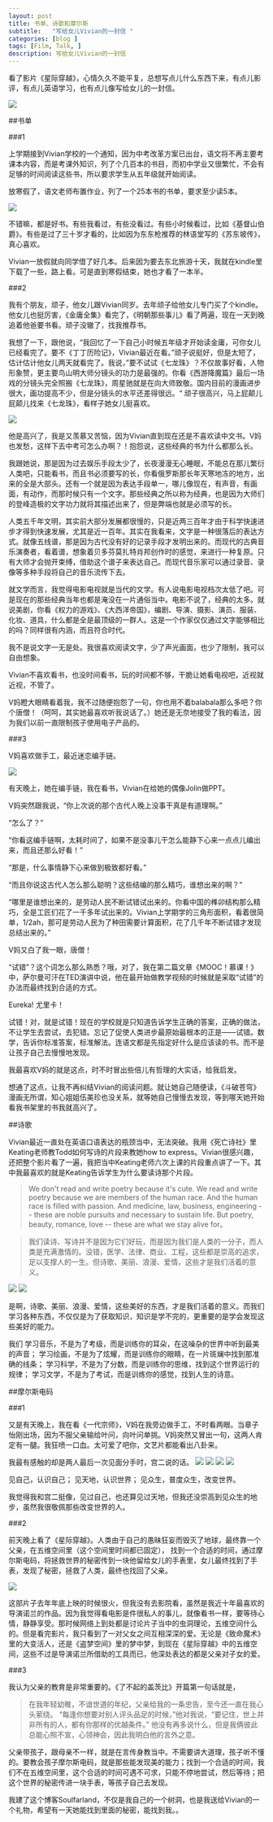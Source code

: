 ```yaml
---
layout: post
title: 书单、诗歌和摩尔斯
subtitle:   "写给女儿Vivian的一封信 "
categories: [blog ]
tags: [Film, Talk, ]
description: 写给女儿Vivian的一封信
---
```




看了影片《星际穿越》，心情久久不能平复，总想写点儿什么东西下来，有点儿影评，有点儿英语学习，也有点儿像写给女儿的一封信。

![](http://oa0rgcr6l.bkt.clouddn.com/xingji.jpg)

##书单

###1

上学期接到Vivian学校的一个通知，因为中考改革方案已出台，语文将不再主要考课本内容，而是考课外知识，列了个几百本的书目，而初中学业又很繁忙，不会有足够的时间阅读这些书，所以要求学生从五年级就开始阅读。

放寒假了，语文老师布置作业，列了一个25本书的书单，要求至少读5本。

![](http://oa0rgcr6l.bkt.clouddn.com/booklist.jpg)


不错嘛，都是好书。有些我看过，有些没看过。有些小时候看过，比如《基督山伯爵》。有些是过了三十岁才看的，比如因为东东枪推荐的林语堂写的《苏东坡传》，真心喜欢。

Vivian一放假就向同学借了好几本。后来因为要去东北旅游十天，我就在kindle里下载了一些，路上看。可是直到寒假结束，她也才看了一本半。

###2

我有个朋友，顽子，他女儿跟Vivian同岁。去年顽子给他女儿专门买了个kindle。他女儿也挺厉害，《金庸全集》看完了，《明朝那些事儿》看了两遍，现在一天到晚追着他爸要书看。顽子没辙了，找我推荐书。

我想了一下，跟他说，“我回忆了一下自己小时候五年级才开始读金庸，可你女儿已经看完了。要不《丁丁历险记》，Vivian最近在看。”顽子说挺好，但是太短了，估计估计他女儿两天就看完了。我说，”要不试试《七龙珠》？不仅故事好看，人物形象赞，更主要鸟山明大师分镜头的功力是最强的。你看《西游降魔篇》最后一场戏的分镜头完全照搬《七龙珠》，周星驰就是在向大师致敬。国内目前的漫画进步很大，画功提高不少，但是分镜头的水平还差得很远。“ 顽子很高兴，马上屁颠儿屁颠儿找来《七龙珠》，看样子她女儿挺喜欢。

![](http://oa0rgcr6l.bkt.clouddn.com/7dragonballs.jpg)

他是高兴了，我是又羡慕又苦恼，因为Vivian直到现在还是不喜欢读中文书。V妈也发愁，这样下去中考可怎么办啊？！抱怨说，这些经典的书为什么都那么长。

我跟她说，那是因为过去娱乐手段太少了，长夜漫漫无心睡眠，不能总在那儿繁衍人类吧，只能看书，而且书必须要写的长，你看俄罗斯那长年天寒地冻的地方，出来的全是大部头。还有一个就是因为表达手段单一，哪儿像现在，有声音，有画面，有动作，而那时候只有一个文字。那些经典之所以称为经典，也是因为大师们的登峰造极的文字功力就将其描述出来了，但是弊端也就是必须写的长。

人类五千年文明，其实前大部分发展都很慢的，只是近两三百年才由于科学快速进步才得到快速发展，尤其是近一百年。其实在我看来，文字是一种很落后的表达方式。就像五线谱，那是因为古代没有好的记录手段才发明出来的。而现代的古典音乐演奏者，看着谱，想象着贝多芬莫扎特肖邦创作时的感觉，来进行一种复原。只有大师才会抛开束缚，借助这个谱子来表达自己。而现代音乐家可以通过录音、录像等多种手段将自己的音乐流传下去。

就文学而言，我觉得电影电视就是当代的文学。有人说电影电视档次太低了吧。可是现在的那些经典当年也都是淹没在一片通俗当中。电影不说了，经典的太多。就说美剧，你看《权力的游戏》、《大西洋帝国》，编剧、导演、摄影、演员、服装、化妆、道具，什么都是全是最顶级的一群人。这是一个作家仅仅通过文字能够相比的吗？同样很有内涵，而且符合时代。

我不是说文字一无是处。我很喜欢阅读文字，少了声光画面，也少了限制，我可以自由想象。

Vivian不喜欢看书，也没时间看书，玩的时间都不够，干脆让她看电视吧，近视就近视，不管了。

V妈瞪大眼睛看着我，我不过随便抱怨了一句，你也用不着balabala那么多吧？你个唐僧！（呵呵，其实她最喜欢听我说话了。）她还是无奈地接受了我的看法，因为我们以前一直限制孩子使用电子产品的。

###3

V妈喜欢做手工，最近迷恋编手链。

![](http://oa0rgcr6l.bkt.clouddn.com/shoulian.jpg)

有天晚上，她在编手链，我在看书，Vivian在给她的偶像Jolin做PPT。

V妈突然跟我说，“你上次说的那个古代人晚上没事干真是有道理啊。”

“怎么了？”

“你看这编手链啊，太耗时间了，如果不是没事儿干怎么能静下心来一点点儿编出来，而且还那么好看！”

“那是，什么事情静下心来做到极致都好看。”

“而且你说这古代人怎么那么聪明？这些结编的那么精巧，谁想出来的啊？”

“哪里是谁想出来的，是劳动人民不断试错试出来的。你看中国的榫卯结构那么精巧，全是工匠们花了一千多年试出来的。Vivian上学期学的三角形面积，看着很简单，1/2ah，那可是劳动人民为了种田需要计算面积，花了几千年不断试错才发现总结出来的。”

V妈又白了我一眼，唐僧！

“试错”？这个词怎么那么熟悉？哦，对了，我在第二篇文章《MOOC！慕课！》中，萨尔曼可汗在TED演讲中说，他在最开始做教学视频的时候就是采取“试错”的办法而最终找到合适的方式。

Eureka! 尤里卡！

试错！对，就是试错！现在的学校就是只知道告诉学生正确的答案，正确的做法，不让学生去尝试，去犯错。忘记了促使人类进步最原始最根本的正是——试错。数学，告诉你标准答案，标准解法。连语文都是先指定好什么是应该读的书。而不是让孩子自己去慢慢地发现。

我最喜欢V妈的就是这点，时不时冒出些倍儿有哲理的大实话，给我启发。

想通了这点，让我不再纠结Vivian的阅读问题。就让她自己随便读，《斗破苍穹》漫画无所谓，知心姐姐伍美珍也没关系，就等她自己慢慢去发现，等到哪天她开始看我书架里的书我就高兴了。

##诗歌

Vivian最近一直处在英语口语表达的瓶颈当中，无法突破。我用《死亡诗社》里Keating老师教Todd如何写诗的片段来教她how to express。Vivian很感兴趣，还把整个影片看了一遍，我把当中Keating老师六次上课的片段重点讲了一下。其中我最喜欢的就是Keating告诉学生为什么要读诗那个片段。

>We don't read and write poetry because it's cute. We read and write poetry because we are members of the human race. And the human race is filled with passion. And medicine, law, business, engineering -- these are noble pursuits and necessary to sustain life. But poetry, beauty, romance, love -- these are what we stay alive for。

>我们读诗、写诗并不是因为它们好玩，而是因为我们是人类的一分子，而人类是充满激情的。没错，医学、法律、商业、工程，这些都是崇高的追求，足以支撑人的一生。但诗歌、美丽、浪漫、爱情，这些才是我们活着的意义。

![](http://oa0rgcr6l.bkt.clouddn.com/poet.jpg)
![](http://oa0rgcr6l.bkt.clouddn.com/poet2.jpg)

是啊，诗歌、美丽、浪漫、爱情，这些美好的东西，才是我们活着的意义。而我们学习各种东西，不仅仅是为了获取知识，知识是学不完的，更重要的是学会发现这些美好的能力。

我们
学习音乐，不是为了考级，而是训练你的耳朵，在这噪杂的世界中听到最美的声音；
学习绘画，不是为了炫耀，而是训练你的眼睛，在一片斑斓中找到那准确的线条；
学习科学，不是为了分数，而是训练你的思维，找到这个世界运行的规律；
学习文学，不是为了考试，而是训练你的感觉，找到人生的诗意。

##摩尔斯电码

###1

又是有天晚上，我在看《一代宗师》，V妈在我旁边做手工，不时看两眼。当章子怡刚出场，因为不服父亲输给叶问，向叶问单挑。V妈突然又冒出一句，这两人肯定有一腿。我狂喷一口血。太可爱了吧你，文艺片都能看出八卦来。

我最有感触的却是两人最后一次见面分手时，宫二说的话。
![](http://oa0rgcr6l.bkt.clouddn.com/master_yep.jpg)
![](http://oa0rgcr6l.bkt.clouddn.com/master_yep1.jpg)
![](http://oa0rgcr6l.bkt.clouddn.com/master_yep2.jpg)
![](http://oa0rgcr6l.bkt.clouddn.com/master_yep3.jpg)




见自己，认识自己；
见天地，认识世界；
见众生，普度众生，改变世界。

我觉得我和宫二挺像，见过自己，也还算见过天地，但我还没崇高到见众生的地步，虽然我很敬佩那些改变世界的人。

###2

前天晚上看了《星际穿越》。人类由于自己的愚昧狂妄而毁灭了地球，最终靠一个父亲，在五维空间里（这个空间里时间都已固定）， 找到一个合适的时间，通过摩尔斯电码，将拯救世界的秘密传到一块他留给女儿的手表里，女儿最终找到了手表，发现了秘密，拯救了人类，最终也找回了父亲。

![](http://oa0rgcr6l.bkt.clouddn.com/watch.jpg)

这部片子去年年底上映的时候很火，但我没有去影院看，虽然是我近十年最喜欢的导演诺兰的作品。因为我觉得看电影是件很私人的事儿，就像看书一样，要等待心情，静静享受。那时候网络上到处都是讨论片子当中的虫洞理论，五维空间什么的。但是看完影片，我只看到了一对父女之间互相深深的爱。无论是《致命魔术》里的大变活人，还是《盗梦空间》里的梦中梦，到现在《星际穿越》中的五维空间，这些不过是导演诺兰所借助的工具而已，他深处表达的都是父亲对子女的爱。

###3


我认为父亲的教育是非常重要的。《了不起的盖茨比》开篇第一句话就是，

>在我年轻幼稚，不谙世道的年纪，父亲给我的一条忠告，至今还一直在我心头萦绕。
“每逢你想要对别人评头品足的时候，”他对我说，“要记住，世上并非所有的人，都有你那样的优越条件。”
他没有再多说什么，但是我俩彼此总能心照不宣，心领神会，因此我明白他的言外之意。

父亲带孩子，跟母亲不一样，就是在言传身教当中。不需要讲大道理，孩子听不懂的。要教会孩子摩尔斯电码，就是那些能发现美的能力；找到一个合适的时间，我们不在五维空间里，这个合适的时间可遇不可求，只能不停地尝试，然后等待；把这个世界的秘密传进一块手表，等孩子自己去发现。


我建了这个博客Soulfarland，不仅是我自己的一个树洞，也是我送给Vivian的一个礼物，希望有一天她能找到里面的秘密，能找到我。。



